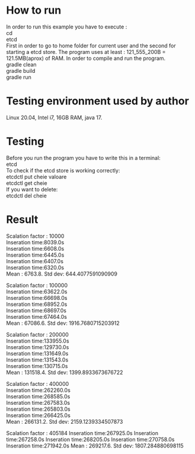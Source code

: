 
# How to run

In order to run this example you have to execute :  
    cd  
    etcd  
First in order to go to home folder for current user and the second for starting a etcd store.
The program uses at least : 121_555_200B = 121.5MB(aprox) of RAM.
In order to compile and run the program.  
        gradle clean  
        gradle build  
        gradle run  

# Testing environment used by author

Linux 20.04, Intel i7, 16GB RAM, java 17.

# Testing

Before you run the program you have to write this in a terminal:  
        etcd  
To check if the etcd store is working correctly:  
        etcdctl put cheie valoare  
        etcdctl get cheie  
If you want to delete:  
        etcdctl del cheie  

# Result

Scalation factor : 10000  
Inseration time:8039.0s  
Inseration time:6608.0s  
Inseration time:6445.0s  
Inseration time:6407.0s  
Inseration time:6320.0s  
Mean : 6763.8. Std dev: 644.4077591090909  

Scalation factor : 100000  
Inseration time:63622.0s  
Inseration time:66698.0s  
Inseration time:68952.0s  
Inseration time:68697.0s  
Inseration time:67464.0s  
Mean : 67086.6. Std dev: 1916.7680715203912  

Scalation factor : 200000  
Inseration time:133955.0s  
Inseration time:129730.0s  
Inseration time:131649.0s  
Inseration time:131543.0s  
Inseration time:130715.0s  
Mean : 131518.4. Std dev: 1399.8933673676722  
  
Scalation factor : 400000  
Inseration time:262260.0s  
Inseration time:268585.0s  
Inseration time:267583.0s  
Inseration time:265803.0s  
Inseration time:266425.0s  
Mean : 266131.2. Std dev: 2159.1239334507873  

Scalation factor : 405184
Inseration time:267925.0s
Inseration time:267258.0s
Inseration time:268205.0s
Inseration time:270758.0s
Inseration time:271942.0s
Mean : 269217.6. Std dev: 1807.284880698115
